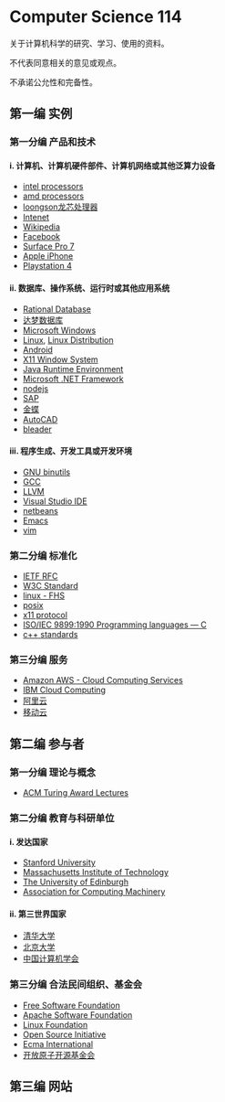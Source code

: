 Computer Science 114
=====================

关于计算机科学的研究、学习、使用的资料。

不代表同意相关的意见或观点。

不承诺公允性和完备性。

第一编 实例
-----------

### 第一分编 产品和技术

#### i. 计算机、计算机硬件部件、计算机网络或其他泛算力设备

* [intel processors](https://www.intel.com/content/www/us/en/products/processors.html)
* [amd processors](https://www.amd.com/en/products/processors-desktop)
* [loongson龙芯处理器](http://www.loongson.cn/product/cpu/)
* [Intenet](http://en.wikipedia.org/wiki/Internet)
* [Wikipedia](https://en.wikipedia.org/wiki/Internet)
* [Facebook](https://facebook.com/)
* [Surface Pro 7](https://www.microsoftstore.com.cn/surface-pro-7-configurate)
* [Apple iPhone](https://www.apple.com/iphone/)
* [Playstation 4](https://www.playstation.com/)

#### ii. 数据库、操作系统、运行时或其他应用系统

* [Rational Database](https://en.wikipedia.org/wiki/Relational_database)
* [达梦数据库](http://www.dameng.com/)
* [Microsoft Windows](https://www.microsoft.com/en-us/windows)
* [Linux](http://kernel.org/), [Linux Distribution](http://en.wikipedia.org/wiki/Linux_distribution)
* [Android](https://www.android.com/)
* [X11 Window System](http://www.opengroup.org/desktop/x/)
* [Java Runtime Environment](https://java.com/en/)
* [Microsoft .NET Framework](https://dotnet.microsoft.com/download/dotnet-framework)
* [nodejs](https://nodejs.org/)
* [SAP](https://www.sap.com/index.html)
* [金蝶](https://www.kingdee.com/)
* [AutoCAD](www.autodesk.com)
* [bleader](www.blender.org)

#### iii. 程序生成、开发工具或开发环境

* [GNU binutils](https://www.gnu.org/software/binutils/)
* [GCC](https://gcc.gnu.org/)
* [LLVM](https://llvm.org/)
* [Visual Studio IDE](https://visualstudio.microsoft.com/)
* [netbeans](https://netbeans.org/)
* [Emacs](https://www.gnu.org/software/emacs/)
* [vim](https://www.vim.org/)

### 第二分编 标准化

* [IETF RFC](https://www.ietf.org/standards/rfcs/)
* [W3C Standard](https://www.w3.org/standards/)
* [linux - FHS](https://refspecs.linuxfoundation.org/FHS_3.0/fhs/index.html)
* [posix](http://get.posixcertified.ieee.org/)
* [x11 protocol](https://www.x.org/releases/X11R7.7/doc/xproto/x11protocol.html)
* [ISO/IEC 9899:1990 Programming languages — C](https://www.iso.org/standard/17782.html)
* [c++ standards](http://www.open-std.org/jtc1/sc22/wg21/docs/standards)

### 第三分编 服务

* [Amazon AWS - Cloud Computing Services](https://aws.amazon.com/)
* [IBM Cloud Computing](https://www.ibm.com/cloud/learn/cloud-computing)
* [阿里云](https://cn.aliyun.com/)
* [移动云](https://ecloud.10086.cn/home/)

第二编 参与者
------------

### 第一分编 理论与概念

* [ACM Turing Award Lectures](https://amturing.acm.org/lectures.cfm)

### 第二分编 教育与科研单位

#### i. 发达国家

* [Stanford University](https://www.stanford.edu/)
* [Massachusetts Institute of Technology](https://web.mit.edu/)
* [The University of Edinburgh](http://www.ed.ac.uk/)
* [Association for Computing Machinery](https://www.acm.org/)

#### ii. 第三世界国家

* [清华大学](https://www.tsinghua.edu.cn/index.htm)
* [北京大学](https://www.pku.edu.cn/)
* [中国计算机学会](https://www.ccf.org.cn/)

### 第三分编 合法民间组织、基金会

* [Free Software Foundation](https://www.fsf.org/)
* [Apache Software Foundation](https://apache.org/)
* [Linux Foundation](https://www.linuxfoundation.org/)
* [Open Source Initiative](https://opensource.org/)
* [Ecma International](https://www.ecma-international.org/)
* [开放原子开源基金会](https://www.openatom.org/)

第三编 网站
----------

